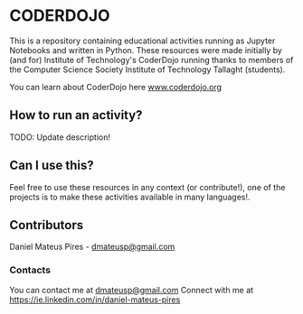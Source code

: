 # CODERDOJO

This is a repository containing educational activities running as Jupyter Notebooks and written in Python.
These resources were made initially by (and for) Institute of Technology's CoderDojo running thanks to members of the Computer Science Society Institute of Technology Tallaght (students).

You can learn about CoderDojo here www.coderdojo.org

## How to run an activity?

TODO: Update description!

## Can I use this?

Feel free to use these resources in any context (or contribute!), one of the projects is to make these activities available in many languages!.

## Contributors

Daniel Mateus Pires - dmateusp@gmail.com


### Contacts

You can contact me at dmateusp@gmail.com
Connect with me at https://ie.linkedin.com/in/daniel-mateus-pires
